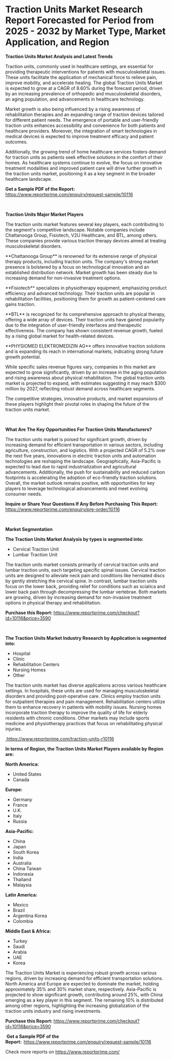 <p><h1>Traction Units Market Research Report Forecasted for Period from 2025 -  2032 by Market Type, Market Application, and Region</h1></p><p><strong>Traction Units Market Analysis and Latest Trends</strong></p>
<p><p>Traction units, commonly used in healthcare settings, are essential for providing therapeutic interventions for patients with musculoskeletal issues. These units facilitate the application of mechanical force to relieve pain, improve mobility, and accelerate healing. The global Traction Units Market is expected to grow at a CAGR of 8.60% during the forecast period, driven by an increasing prevalence of orthopedic and musculoskeletal disorders, an aging population, and advancements in healthcare technology.</p><p>Market growth is also being influenced by a rising awareness of rehabilitation therapies and an expanding range of traction devices tailored for different patient needs. The emergence of portable and user-friendly traction units enhances accessibility and convenience for both patients and healthcare providers. Moreover, the integration of smart technologies in medical devices is expected to improve treatment efficacy and patient outcomes.</p><p>Additionally, the growing trend of home healthcare services fosters demand for traction units as patients seek effective solutions in the comfort of their homes. As healthcare systems continue to evolve, the focus on innovative treatment modalities and improved patient care will drive further growth in the traction units market, positioning it as a key segment in the broader healthcare landscape.</p></p>
<p><strong>Get a Sample PDF of the Report:&nbsp;</strong> <a href="https://www.reportprime.com/enquiry/request-sample/10116?utm_campaign=2441&utm_medium=2&utm_source=Github&utm_content=ia&utm_term=20032025&utm_id=traction-units">https://www.reportprime.com/enquiry/request-sample/10116</a></p>
<p>&nbsp;</p>
<p><strong>Traction Units Major Market Players</strong></p>
<p><p>The traction units market features several key players, each contributing to the segment's competitive landscape. Notable companies include Chattanooga Group, Fisiotech, V2U Healthcare, and BTL, among others. These companies provide various traction therapy devices aimed at treating musculoskeletal disorders.</p><p>**Chattanooga Group** is renowned for its extensive range of physical therapy products, including traction units. The company's strong market presence is bolstered by a focus on technological innovation and an established distribution network. Market growth has been steady due to increasing demand for non-invasive treatment options. </p><p>**Fisiotech** specializes in physiotherapy equipment, emphasizing product efficiency and advanced technology. Their traction units are popular in rehabilitation facilities, positioning them for growth as patient-centered care gains traction. </p><p>**BTL** is recognized for its comprehensive approach to physical therapy, offering a wide array of devices. Their traction units have gained popularity due to the integration of user-friendly interfaces and therapeutic effectiveness. The company has shown consistent revenue growth, fueled by a rising global market for health-related devices.</p><p>**PHYSIOMED ELEKTROMEDIZIN AG** offers innovative traction solutions and is expanding its reach in international markets, indicating strong future growth potential. </p><p>While specific sales revenue figures vary, companies in this market are expected to grow significantly, driven by an increase in the aging population and rising awareness about physical rehabilitation. The global traction units market is projected to expand, with estimates suggesting it may reach $300 million by 2027, reflecting robust demand across healthcare segments.</p><p>The competitive strategies, innovative products, and market expansions of these players highlight their pivotal roles in shaping the future of the traction units market.</p></p>
<p>&nbsp;</p>
<p><strong>What Are The Key Opportunities For Traction Units Manufacturers?</strong></p>
<p><p>The traction units market is poised for significant growth, driven by increasing demand for efficient transportation in various sectors, including agriculture, construction, and logistics. With a projected CAGR of 5.2% over the next five years, innovations in electric traction units and automation technologies are reshaping the landscape. Geographically, Asia-Pacific is expected to lead due to rapid industrialization and agricultural advancements. Additionally, the push for sustainability and reduced carbon footprints is accelerating the adoption of eco-friendly traction solutions. Overall, the market outlook remains positive, with opportunities for key players to leverage technological advancements and meet evolving consumer needs.</p></p>
<p><strong>Inquire or Share Your Questions If Any Before Purchasing This Report:</strong> <a href="https://www.reportprime.com/enquiry/pre-order/10116?utm_campaign=2441&utm_medium=2&utm_source=Github&utm_content=ia&utm_term=20032025&utm_id=traction-units">https://www.reportprime.com/enquiry/pre-order/10116</a></p>
<p>&nbsp;</p>
<p><strong>Market Segmentation</strong></p>
<p><strong>The Traction Units Market Analysis by types is segmented into:</strong></p>
<p><ul><li>Cervical Traction Unit</li><li>Lumbar Traction Unit</li></ul></p>
<p><p>The traction units market consists primarily of cervical traction units and lumbar traction units, each targeting specific spinal issues. Cervical traction units are designed to alleviate neck pain and conditions like herniated discs by gently stretching the cervical spine. In contrast, lumbar traction units focus on the lower back, providing relief for conditions such as sciatica and lower back pain through decompressing the lumbar vertebrae. Both markets are growing, driven by increasing demand for non-invasive treatment options in physical therapy and rehabilitation.</p></p>
<p><strong>Purchase this Report:&nbsp;</strong><a href="https://www.reportprime.com/checkout?id=10116&price=3590&utm_campaign=2441&utm_medium=2&utm_source=Github&utm_content=ia&utm_term=20032025&utm_id=traction-units">https://www.reportprime.com/checkout?id=10116&price=3590</a></p>
<p>&nbsp;</p>
<p><strong>The Traction Units Market Industry Research by Application is segmented into:</strong></p>
<p><ul><li>Hospital</li><li>Clinic</li><li>Rehabilitation Centers</li><li>Nursing Homes</li><li>Other</li></ul></p>
<p><p>The traction units market has diverse applications across various healthcare settings. In hospitals, these units are used for managing musculoskeletal disorders and providing post-operative care. Clinics employ traction units for outpatient therapies and pain management. Rehabilitation centers utilize them to enhance recovery in patients with mobility issues. Nursing homes incorporate traction therapy to improve the quality of life for elderly residents with chronic conditions. Other markets may include sports medicine and physiotherapy practices that focus on rehabilitating physical injuries.</p></p>
<p><a href="https://www.reportprime.com/traction-units-r10116?utm_campaign=2441&utm_medium=2&utm_source=Github&utm_content=ia&utm_term=20032025&utm_id=traction-units">&nbsp;https://www.reportprime.com/traction-units-r10116</a></p>
<p><strong>In terms of Region, the Traction Units Market Players available by Region are:</strong></p>
<p>
    <p> <strong> North America: </strong>
        <ul>
            <li>United States</li>
            <li>Canada</li>
        </ul>
        </p> 
    <p> <strong> Europe: </strong>
        <ul>
            <li>Germany</li>
            <li>France</li>
            <li>U.K.</li>
            <li>Italy</li>
            <li>Russia</li>
        </ul>
        </p> 
    <p> <strong> Asia-Pacific: </strong>
        <ul>
            <li>China</li>
            <li>Japan</li>
            <li>South Korea</li>
            <li>India</li>
            <li>Australia</li>
            <li>China Taiwan</li>
            <li>Indonesia</li>
            <li>Thailand</li>
            <li>Malaysia</li>
        </ul>
        </p> 
    <p> <strong> Latin America: </strong>
        <ul>
            <li>Mexico</li>
            <li>Brazil</li>
            <li>Argentina Korea</li>
            <li>Colombia</li>
        </ul>
        </p> 
    <p> <strong> Middle East & Africa: </strong>
        <ul>
            <li>Turkey</li>
            <li>Saudi</li>
            <li>Arabia</li>
            <li>UAE</li>
            <li>Korea</li>
        </ul>
    </p>
    </p>
<p><p>The Traction Units Market is experiencing robust growth across various regions, driven by increasing demand for efficient transportation solutions. North America and Europe are expected to dominate the market, holding approximately 35% and 30% market share, respectively. Asia-Pacific is projected to show significant growth, contributing around 25%, with China emerging as a key player in this segment. The remaining 10% is distributed among other regions, highlighting the increasing globalization of the traction units industry and rising investments.</p></p>
<p><strong>Purchase this Report: </strong><a href="https://www.reportprime.com/checkout?id=10116&price=3590&utm_campaign=2441&utm_medium=2&utm_source=Github&utm_content=ia&utm_term=20032025&utm_id=traction-units">https://www.reportprime.com/checkout?id=10116&price=3590</a></p>
<p>&nbsp;<strong>Get a Sample PDF of the Report:&nbsp;&nbsp;</strong><a href="https://www.reportprime.com/enquiry/request-sample/10116?utm_campaign=2441&utm_medium=2&utm_source=Github&utm_content=ia&utm_term=20032025&utm_id=traction-units">https://www.reportprime.com/enquiry/request-sample/10116</a></p>
<p><strong></strong></p>
<p>Check more reports on <a href="https://www.reportprime.com/?utm_campaign=2441&utm_medium=2&utm_source=Github&utm_content=ia&utm_term=20032025&utm_id=traction-units">https://www.reportprime.com/</a></p>